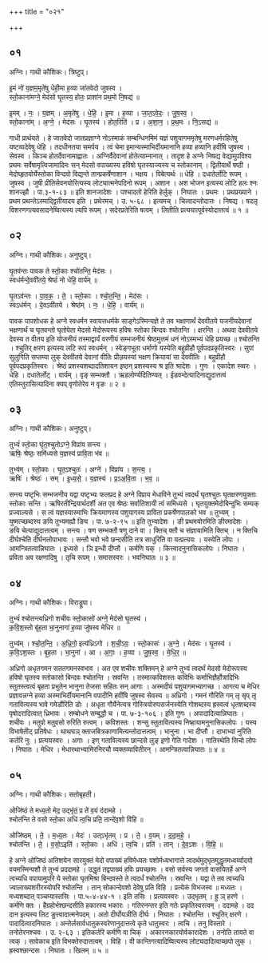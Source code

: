 +++
title = "०२१"

+++


## ०१
अग्निः। गाथी कौशिकः। त्रिष्टुप्।

इ॒मं नो॑ य॒ज्ञम॒मृते॑षु धेही॒मा ह॒व्या जा॑तवेदो जुषस्व ।  
स्तो॒काना॑मग्ने॒ मेद॑सो घृ॒तस्य॒ होतः॒ प्राशा॑न प्रथ॒मो नि॒षद्य॑ ॥

इ॒मम् । नः॒ । य॒ज्ञम् । अ॒मृते॑षु । धे॒हि॒ । इ॒मा । ह॒व्या । जा॒त॒ऽवे॒दः॒ । जु॒ष॒स्व॒ ।  
स्तो॒काना॑म् । अ॒ग्ने॒ । मेद॑सः । घृ॒तस्य॑ । होत॒रिति॑ । प्र । अ॒शा॒न॒ । प्र॒थ॒मः । नि॒ऽसद्य॑ ॥

गाधी प्रार्थयते । हे जातवेदो जातप्रज्ञाग्ने नोऽस्माकं सम्बन्धिनमिमं यज्ञं पशुयागममृतेषु मरणधर्मरहितेषु यष्टव्यदेवेषु धेहि । तदधीनतया समर्पय । त्वं चेमा इमान्यस्माभिर्दीयमानानि हव्या हव्यानि हवींषि जुषस्व । सेवस्व । किञ्च होतर्देवानामाह्वातः । अग्निर्वैदेवानां होतेत्याम्नानात् । तादृश हे अग्नेः निषद्य वेद्यामुपविश्य प्रथमः सर्वेषामृत्विजामादिमः सन् मेदसो वपाख्यस्य हविषो घृतस्याज्यस्य च स्तोकानाम् । द्वितीयार्थे षष्ठी । मेदोघ्हृतयोर्येस्तोका विन्दवो विद्यन्ते तान्प्रकर्षेणाशान । भक्षय । पिबेत्यर्थः ॥ धेहि । दधातेर्लोटि रूपम् । जुषस्व । जुषी प्रीतिसेवनयोरित्यस्य लोट्यात्मनेपदिनो रूपम् । अशान । अश भोजन इत्यस्य लोटि हलः श्नः शानज्झौ । पा.३-१-८३ ॥ इति शानजादेशः । पश्चादतो हेरिति हेर्लुक् । निघातः । प्रथमः । प्रथप्रख्याने । प्रथम प्रथन्तेऽस्माद्द्वितीयादय इति । प्रथेरमच् । उ. ५-६८ । इत्यमच् । चित्वादन्तोदात्तः । निषद्य । षदलृ विशरणगत्यवसादनेष्वित्यस्य ल्यपि रूपम् । सदेरप्रतेरिति षत्वम् । लितीति प्रत्ययात्पूर्वस्योदात्तत्वं ॥ १ ॥

## ०२
अग्निः। गाथी कौशिकः। अनुष्टुप्।

घृ॒तव॑न्तः पावक ते स्तो॒काः श्चो॑तन्ति॒ मेद॑सः ।  
स्वध॑र्मन्दे॒ववी॑तये॒ श्रेष्ठं॑ नो धेहि॒ वार्य॑म् ॥

घृ॒तऽव॑न्तः । पा॒व॒क॒ । ते॒ । स्तो॒काः । श्चो॒त॒न्ति॒ । मेद॑सः ।  
स्वऽध॑र्मन् । दे॒वऽवी॑तये । श्रेष्ठ॑म् । नः॒ । धे॒हि॒ । वार्य॑म् ॥

पावक पापशोधक हे अग्ने स्वधर्मन स्वायत्तधर्मके साङ्गेऽस्मिन्यज्ञे ते तव भक्षाणार्थं देववीतये यजनीयदेवानां भक्षणार्थं च घृतवन्तो घृतोपेता मेदसो मेदोरूपस्य हविषः स्तोका बिन्दवः श्चोतन्ति । क्षरन्ति । अथवा देववीतये देवस्य त वीतय इति योजनीयं तस्माद्वार्यं वरणीयं सम्भजनीयं श्रेष्ठमुत्तमं धनं नोऽस्मभ्यं धेहि प्रयच्छ ॥ श्चोतन्ति । श्चुतिर् क्षरण इत्यस्य लटि रूपं स्वधर्मन् । स्वेङ्गभूता धर्माणो यस्येति बहुव्रीहौ पूर्वपदप्रकृतिस्वरः । सुपां सुलुगिति सप्तम्या लुक् देववीतये देवानां वीतिः प्रीत्य्र्यस्यां भक्षण क्रियायां सा देववीतिः । बहुव्रीहौ पूर्वपदप्रकृतिस्वरः । श्रेष्ठं प्रशस्यशब्दादतिशायन इष्ठन् प्रशस्यस्य श्र इति श्रादेशः । गुणः । एकादेश स्व्वरः । धेहि । दधातेर्लोट् । वार्यम् । वृङ् सम्भक्तौ । ऋहलोर्ण्यदितिण्यत् । ईडवन्देत्यादिनाद्युदात्तत्वं एतिस्तुरासित्यादिना क्यप् वृणोतेरेव न वृङः ॥ २ ॥

## ०३
अग्निः। गाथी कौशिकः। अनुष्टुप्।

तुभ्यं॑ स्तो॒का घृ॑त॒श्चुतोऽग्ने॒ विप्रा॑य सन्त्य ।  
ऋषिः॒ श्रेष्ठः॒ समि॑ध्यसे य॒ज्ञस्य॑ प्रावि॒ता भ॑व ॥

तुभ्य॑म् । स्तो॒काः । घृ॒त॒ऽश्चुतः॑ । अग्ने॑ । विप्रा॑य । स॒न्त्य॒ ।  
ऋषिः॑ । श्रेष्ठः॑ । सम् । इ॒ध्य॒से॒ । य॒ज्ञस्य॑ । प्र॒ऽअ॒वि॒ता । भ॒व॒ ॥

सन्त्य यष्टृभिः सम्भजनीय यद्वा यष्टृभ्यः फलप्रद हे अग्ने विप्राय मेधाविने तुभ्यं त्वदर्थं घृतश्चुतः घृतक्षरणयुक्ताः स्तोकाः सन्ति । ऋषिरतीन्द्रियार्थदर्शी अत एव श्रेष्ठः सर्वातिशायी त्वं समिध्यसे । घृतयुक्तमेदोबिन्दुभिः सम्यक् प्रज्याल्यसे । स त्वं यज्ञस्यास्माभिः क्रियमाणस्य पशुयागस्य प्राविता प्रकर्षेणपालको भव ॥ तुभ्यम् । युष्मत्च्छब्दस्य ङयि तुभ्यमह्यौ ङ्यि । पा. ७-२-९५ ॥ इति तुभ्यादेशः । ङी प्रथमयोरमिति ङीरमादेशः । ङयि चेत्याद्युदात्तत्वम् । सन्त्य । षण सम्भक्तौ षणु दाने वा । क्तिच् क्तौ च संज्ञायामिति क्तिच् । न क्तिचि दीर्घश्चेति दीर्घनलोपाभावः । सन्तौ भवो भवे छन्दसीति तत्र साधुरिति वा यत्प्रत्ययः । यस्येति लोपः । आमन्त्रितत्वान्निघातः । इध्यसे । ञि इन्धी दीप्तौ । कर्मणि यक् । कित्त्वादनुनासिकलोपः । निघातः । प्रविता अव रक्षणादिषु । तृचि रूपम् । समासस्वरः । भवनिघातः ॥ ३ ॥

## ०४
अग्निः। गाथी कौशिकः। विराड्रूपा।

तुभ्यं॑ श्चोतन्त्यध्रिगो शचीवः स्तो॒कासो॑ अग्ने॒ मेद॑सो घृ॒तस्य॑ ।  
क॒वि॒श॒स्तो बृ॑ह॒ता भा॒नुनागा॑ ह॒व्या जु॑षस्व मेधिर ॥

तुभ्य॑म् । श्चो॒त॒न्ति॒ । अ॒ध्रि॒गो॒ इत्य॑ध्रिऽगो । श॒ची॒ऽवः॒ । स्तो॒कासः॑ । अ॒ग्ने॒ । मेद॑सः । घृ॒तस्य॑ ।  
क॒वि॒ऽश॒स्तः । बृ॒ह॒ता । भा॒नुना॑ । आ । अ॒गाः॒ । ह॒व्या । जु॒ष॒स्व॒ । मे॒धि॒र॒ ॥

अध्रिगो अधृतगमन सततगमनस्वभाव । अत एव शचीवः शक्तिमन् हे अग्ने तुभ्यं त्वदर्थं मेदसो मेदोरूपस्य हविषो घृतस्य स्तोकासो बिन्दवः श्चोतन्ति । स्रवन्ति । तस्मात्कविशस्तः कविभिः कर्माभिज्ञैर्होत्रादिभिः स्तुतस्त्वत्वं बृहता प्रभुतेन भानुना तेजसा सहितः सन् आगाः । अस्मदीयं पशुयागमभ्यागच्छ । आगत्य च मेधिर प्रज्ञावन्नग्ने हव्या अस्माभिर्दीयमानानि वपादीनि हवींषि जुषस्व सेवस्य ॥ अध्रिगो । गमनं गौरिति गम् लृ सृप् लृ गतावित्यस्य भावे गमेर्डोरिति डोः । अधृता गौर्येनेत्यत्र गोस्त्रियोरुपसर्जनस्येति गोशब्दस्य ह्रस्वत्वं धृतशब्दस्य पृषोदरादित्वात् ध्रिभावः । सम्बोधने सम्बुद्धौ च । पा. ७-३-१०६ । इति गुणः । अपादादित्वान्निघातः । शचीवः । मतुपो मतुवसो रुरिति रुत्वम् । कविशस्तः । शन्सु स्तुतावित्यस्य निष्हायामनुनासिकलोपः । यस्य विभाषेतीट् प्रतिषेधः । थाथघञ् क्ताजबित्रकाणामित्यन्तोदात्तत्वम् । भानुना । भा दीप्तौ । दाभाभ्यां नुरिति कर्तरि नुः । प्रत्ययस्वरः । अगाः । इण् गतावित्यस्य छान्दसे लुङ् इणो गेति गादेशः । गातिस्थेति सिचो लोपः । निघातः । मेधिर । मेधारथाभ्यामिरनिरचौ व्यक्तव्यावितीरन् । आमन्त्रितत्वान्निघातः ॥ ४ ॥

## ०५
अग्निः। गाथी कौशिकः। सतोबृहती।

ओजि॑ष्ठं ते मध्य॒तो मेद॒ उद्भृ॑तं॒ प्र ते॑ व॒यं द॑दामहे ।  
श्चोत॑न्ति ते वसो स्तो॒का अधि॑ त्व॒चि प्रति॒ तान्दे॑व॒शो वि॑हि ॥

ओजि॑ष्ठम् । ते॒ । म॒ध्य॒तः । मेदः॑ । उत्ऽभृ॑तम् । प्र । ते॒ । व॒यम् । द॒दा॒म॒हे॒ ।  
श्चोत॑न्ति । ते॒ । व॒सो॒ऽइति॑ । स्तो॒काः । अधि॑ । त्व॒चि । प्रति॑ । तान् । दे॒व॒ऽशः । वि॒हि॒ ॥

हे अग्ने ओजिष्ठं अतिशयेन सारयुक्तं मेदो वपाख्यं हविर्मध्यतः पशोर्मध्यभागात्ते त्वदर्थमुद्भृतमुद्धृतमध्वर्य्वादयो वयमस्मिन्पशौ ते तुभ्यं प्रददामहे । उद्धृतं तद्वपाख्यं हविः प्रयच्छामः । वसो सर्वस्य जगतो वासयितर्हे अग्ने त्वच्यधि वपायामुपरि ये स्तोका घृतमिश्रा बिन्दवस्ते ते त्वदर्धं श्चोतन्ति । स्रवन्ति । यद्वा ते तव त्वच्यधि ज्वालाख्यशरीरस्योपरि श्चोतन्ति । तान् सोकान्देवशो देवेषु प्रति विहि । प्रत्येकं विभजस्व ॥ मध्यतः । मध्यशब्दात् पञ्चम्यास्तसिः । पा.५-४-४४-१ । इति तसिः । प्रत्ययस्वरः । उद्भृतम् । ह्रु ञ् हरणे । कर्मणि क्तः । हैग्रहोर्भश्छन्दसीति हकारस्य भकारः । गतिरनन्तर इति गतेः प्रकृतिस्वरत्वम् । ददामहे । दद दान इत्यस्य लिट ङुत्त्वादात्मनेपदम् । अतो दीर्घोयञीति दीर्घः । निघातः । श्चोतन्ति । श्चुतिर् क्षरणे । पादादित्वादनिघातः । अन्तेर्लसार्वधातुकस्वरेणानुदात्तत्वे कृते धातुस्वरः । त्वचि । तनु विस्तारे । तनोतेरनश्चवः । उ. २-६३ । इतिकर्तरि कर्मणि वा चिक् । अकारनकारयोर्वकारादेशः । तनोति तायते वा त्वक् । सावेकाच इति विभक्तेरुदात्तत्वम् । विहि । वी कान्तिगत्यादिष्वित्यस्य लोट्यदादित्वाच्छपो लुक् । ह्रस्वश्छान्दसः । निघातः । खिलम् ॥ ५ ॥